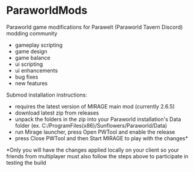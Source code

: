 # ParaworldMods
Paraworld game modifications for Parawelt (Paraworld Tavern Discord) modding community
- gameplay scripting
- game design
- game balance
- ui scripting
- ui enhancements 
- bug fixes
- new features

Submod installation instructions:
- requires the latest version of MIRAGE main mod (currently 2.6.5)
- download latest zip from releases
- unpack the folders in the zip into your Paraworld installation's Data folder (ex. C:/ProgramFiles(x86)/Sunflowers/Paraworld/Data)
- run Mirage launcher, press Open PWTool and enable the release
- press Close PWTool and then Start MIRAGE to play with the changes*

*Only you will have the changes applied locally on your client so your friends from multiplayer must also follow the steps above to participate in testing the build
  
